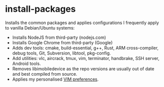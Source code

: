 # install-packages

Installs the common packages and applies configurations I frequently apply to vanilla Debian/Ubuntu systems:

* Installs NodeJS from third-party (nodejs.com)
* Installs Google Chrome from third-party (Google)
* Adds dev tools: cmake, build-essential, g++, Rust, ARM cross-compiler, debug tools, Git, Subversion, libtool, pkg-config.
* Add utilities: vlc, aircrack, tmux, vim, terminator, handbrake, SSH server, Android tools.  
* Removes libimobiledevice as the repo versions are usually out of date and best compiled from source.
* Applies my personalised [VIM preferences](https://github.com/dgrubb/vim-config).
